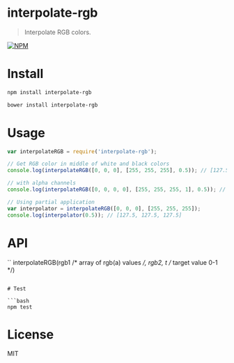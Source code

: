# interpolate-rgb

> Interpolate RGB colors.

[![NPM](https://nodei.co/npm/interpolate-rgb.png)](https://nodei.co/npm/interpolate-rgb)

# Install

```bash
npm install interpolate-rgb
```

```bash
bower install interpolate-rgb
```

# Usage

```javascript
var interpolateRGB = require('interpolate-rgb');

// Get RGB color in middle of white and black colors
console.log(interpolateRGB([0, 0, 0], [255, 255, 255], 0.5)); // [127.5, 127.5, 127.5]

// with alpha channels
console.log(interpolateRGB([0, 0, 0, 0], [255, 255, 255, 1], 0.5)); // [127.5, 127.5, 127.5, 0.5]

// Using partial application
var interpolator = interpolateRGB([0, 0, 0], [255, 255, 255]);
console.log(interpolator(0.5)); // [127.5, 127.5, 127.5]
```

# API

``
interpolateRGB(rgb1 /* array of rgb(a) values */, rgb2, t /* target value 0-1 */)
```

# Test

```bash
npm test
```

# License

MIT
